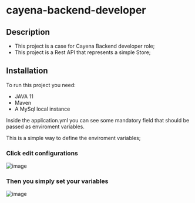 # cayena-backend-developer

## Description

- This project is a case for Cayena Backend developer role;
- This project is a Rest API that represents a simple Store;

## Installation

To run this project you need:
- JAVA 11
- Maven
- A MySql local instance

Inside the application.yml you can see some mandatory field that should be passed as enviroment variables.

This is a simple way to define the enviroment variables;

### **Click edit configurations**

![image](https://github.com/Bruno-Falcao/cayena-backend-developer/assets/80421885/ab2a0129-08b3-4df8-9dbf-a5610142c525)

### **Then you simply set your variables**

![image](https://github.com/Bruno-Falcao/cayena-backend-developer/assets/80421885/263fdedf-a8bc-4b0e-b4bc-ef692b7cdfee)

